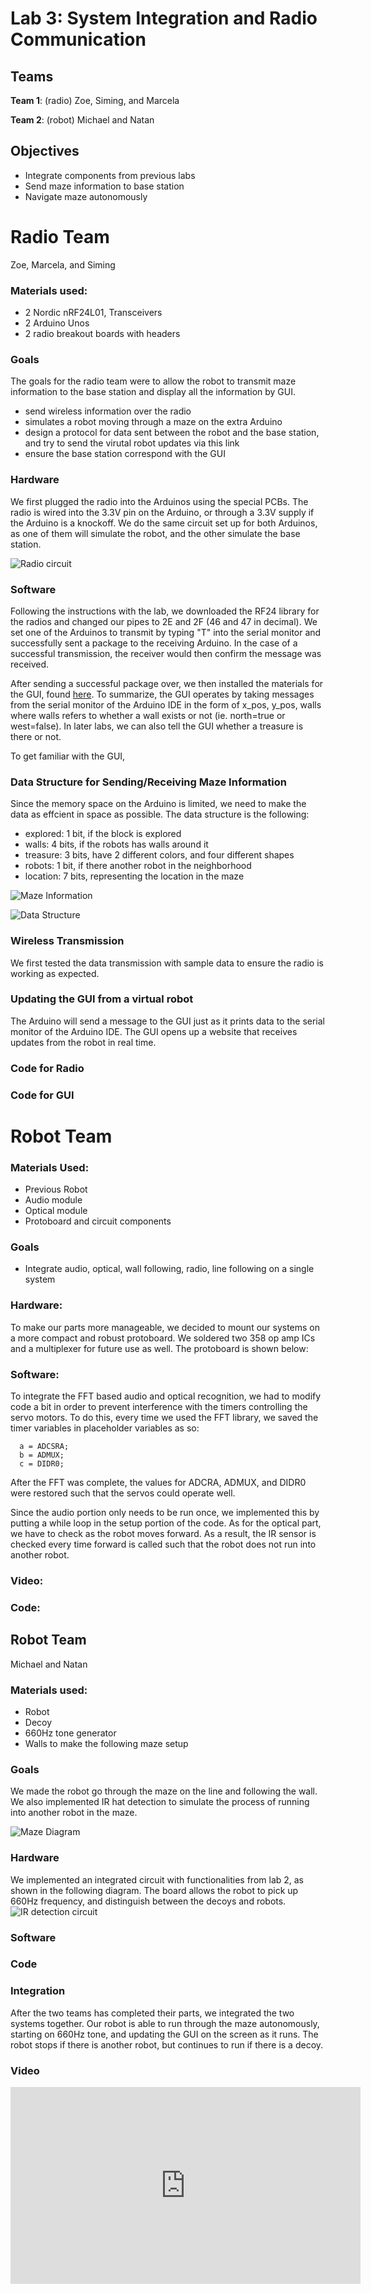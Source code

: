 # Lab 3: System Integration and Radio Communication
## Teams

**Team 1**: (radio) Zoe, Siming, and Marcela

**Team 2**: (robot) Michael and Natan

## Objectives

* Integrate components from previous labs
* Send maze information to base station
* Navigate maze autonomously

# Radio Team

Zoe, Marcela, and Siming 

### Materials used:
* 2 Nordic nRF24L01, Transceivers
* 2 Arduino Unos
* 2 radio breakout boards with headers

### Goals
The goals for the radio team were to allow the robot to transmit maze information to the base station and display all the information by GUI. 
* send wireless information over the radio
* simulates a robot moving through a maze on the extra Arduino
* design a protocol for data sent between the robot and the base station, and try to send the virutal robot updates via this link
* ensure the base station correspond with the GUI

### Hardware

We first plugged the radio into the Arduinos using the special PCBs. The radio is wired into the 3.3V pin on the Arduino, or through a 3.3V supply if the Arduino is a knockoff. We do the same circuit set up for both Arduinos, as one of them will simulate the robot, and the other  simulate the base station. 

![Radio circuit](https://snag.gy/Rs1Zdq.jpg)

### Software 

Following the instructions with the lab, we downloaded the RF24 library for the radios and changed our pipes to 2E and 2F (46 and 47 in decimal).  We set one of the Arduinos to transmit by typing "T" into the serial monitor and successfully sent a package to the receiving Arduino.  In the case of a successful transmission, the receiver would then confirm the message was received. 

After sending a successful package over, we then installed the materials for the GUI, found [here](https://github.com/backhous/ece3400-maze-gui).  To summarize, the GUI operates by taking messages from the serial monitor of the Arduino IDE in the form of x_pos, y_pos, walls where walls refers to whether a wall exists or not (ie. north=true or west=false).  In later labs, we can also tell the GUI whether a treasure is there or not.  

To get familiar with the GUI, 
### Data Structure for Sending/Receiving Maze Information

Since the memory space on the Arduino is limited, we need to make the data as effcient in space as possible. The data structure is the following:

* explored: 1 bit, if the block is explored
* walls: 4 bits, if the robots has walls around it
* treasure: 3 bits, have 2 different colors, and four different shapes
* robots: 1 bit, if there another robot in the neighborhood
* location: 7 bits, representing the location in the maze

![Maze Information](https://snag.gy/EgoWxF.jpg)

![Data Structure](https://snag.gy/tlwBLu.jpg)

### Wireless Transmission
We first tested the data transmission with sample data to ensure the radio is working as expected. 

                  
### Updating the GUI from a virtual robot 
The Arduino will send a message to the GUI just as it prints data to the serial monitor of the Arduino IDE. The GUI opens up a website that receives updates from the robot in real time. 
                  
### Code for Radio

### Code for GUI
                  
                  

                  
                  
                  
                  
                  
                  

# Robot Team
### Materials Used:
* Previous Robot
* Audio module
* Optical module
* Protoboard and circuit components

### Goals
* Integrate audio, optical, wall following, radio, line following on a single system

### Hardware:
To make our parts more manageable, we decided to mount our systems on a more compact and robust protoboard. We soldered two 358 op amp ICs and a multiplexer for future use as well.  The protoboard is shown below:

### Software: 
To integrate the FFT based audio and optical recognition, we had to modify code a bit in order to prevent interference with the timers controlling the servo motors.  To do this, every time we used the FFT library, we saved the timer variables in placeholder variables as so:

~~~
  a = ADCSRA;
  b = ADMUX;
  c = DIDR0;
~~~

After the FFT was complete, the values for ADCRA, ADMUX, and DIDR0 were restored such that the servos could operate well.

Since the audio portion only needs to be run once, we implemented this by putting a while loop in the setup portion of the code.  As for the optical part, we have to check as the robot moves forward.  As a result, the IR sensor is checked every time forward is called such that the robot does not run into another robot.

### Video:


### Code: 

## Robot Team

Michael and Natan

### Materials used:
* Robot
* Decoy
* 660Hz tone generator
* Walls to make the following maze setup


### Goals
We made the robot go through the maze on the line and following the wall. We also implemented IR hat detection to simulate the process of running into another robot in the maze. 

![Maze Diagram](https://snag.gy/YankGH.jpg)

### Hardware
We implemented an integrated circuit with functionalities from lab 2, as shown in the following diagram. The board allows the robot to pick up 660Hz frequency, and distinguish between the decoys and robots. 
![IR detection circuit](https://snag.gy/kgXlA9.jpg)

### Software

### Code

### Integration
After the two teams has completed their parts, we integrated the two systems together. Our robot is able to run through the maze autonomously, starting on 660Hz tone, and updating the GUI on the screen as it runs. The robot stops if there is another robot, but continues to run if there is a decoy. 

### Video
<iframe width="560" height="315" src="https://www.youtube.com/embed/Orb9eo7mNDc" frameborder="0" allow="autoplay; encrypted-media" allowfullscreen></iframe>
